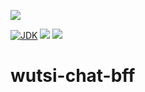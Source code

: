 [![](https://github.com/wutsi/wutsi-chat-bff/actions/workflows/master.yml/badge.svg)](https://github.com/wutsi/wutsi-chat-bff/actions/workflows/master.yml)

[![JDK](https://img.shields.io/badge/jdk-11-brightgreen.svg)](https://jdk.java.net/11/)
[![](https://img.shields.io/badge/maven-3.6-brightgreen.svg)](https://maven.apache.org/download.cgi)
![](https://img.shields.io/badge/language-kotlin-blue.svg)

# wutsi-chat-bff
